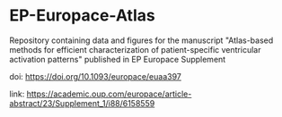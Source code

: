 # EP-Europace-Atlas
Repository containing data and figures for the manuscript "Atlas-based methods for efficient characterization of patient-specific ventricular activation patterns" published in EP Europace Supplement

doi: https://doi.org/10.1093/europace/euaa397

link: https://academic.oup.com/europace/article-abstract/23/Supplement_1/i88/6158559
